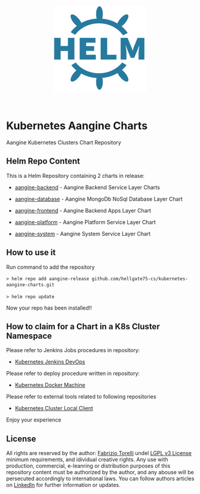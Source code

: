 <p align="center">
<img width="250" height="230" src="images/helm-logo.png"></img>
</p><br/>

# Kubernetes Aangine Charts

Aangine Kubernetes Clusters Chart Repository

## Helm Repo Content

This is a Helm Repository containing 2 charts in release:

* [aangine-backend](/aangine-backend-charts) - Aangine Backend Service Layer Charts

* [aangine-database](/aangine-database-charts) - Aangine MongoDb NoSql Database Layer Chart

* [aangine-frontend](/aangine-frontend-charts) - Aangine Backend Apps Layer Chart

* [aangine-platform](/aangine-platform-charts) - Aangine Platform Service Layer Chart

* [aangine-system](/aangine-system-charts) - Aangine System Service Layer Chart

## How to use it

Run command to add the repository

```
> helm repo add aangine-release github.com/hellgate75-cs/kubernetes-aangine-charts.git

> helm repo update
```

Now your repo has been installed!!

## How to claim for a Chart in a K8s Cluster Namespace

Please refer to Jenkins Jobs procedures in repository:

* [Kubernetes Jenkins DevOps](https://github.com/hellgate75-cs/kubernetes-jenkins-procedures)

Please refer to deploy procedure written in repository: 

* [Kubernetes Docker Machine](https://github.com/hellgate75-cs/kubernetes-docker-machine)

Please refer to external tools related to following repositories

* [Kubernetes Cluster Local Client](https://github.com/hellgate75/k8s-cli)

Enjoy your experience

## License

All rights are reserved by the author: [Fabrizio Torelli](mailto:hellgate75@gmail.com) undel [LGPL v3 License](/LICENSE) minimum requirements, and idividual creative rights. Any use with production, commercial, e-leanring or distribution purposes of this repository content must be authorized by the author, and any abouse will be persecuted accordingly to international laws. You can follow authors articles on [LinkedIn](https://www.linkedin.com/in/fabriziotorelli) for further information or updates.
